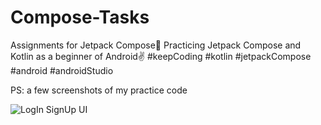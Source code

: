 # Compose-Tasks
Assignments for Jetpack Compose👀
Practicing Jetpack Compose and Kotlin as a beginner of Android✌
#keepCoding #kotlin #jetpackCompose #android #androidStudio

PS: a few screenshots of my practice code

![LogIn SignUp UI](https://user-images.githubusercontent.com/97355349/203091079-921b6749-ae94-4f55-b4ff-c9dc5fd1e4c6.png)
